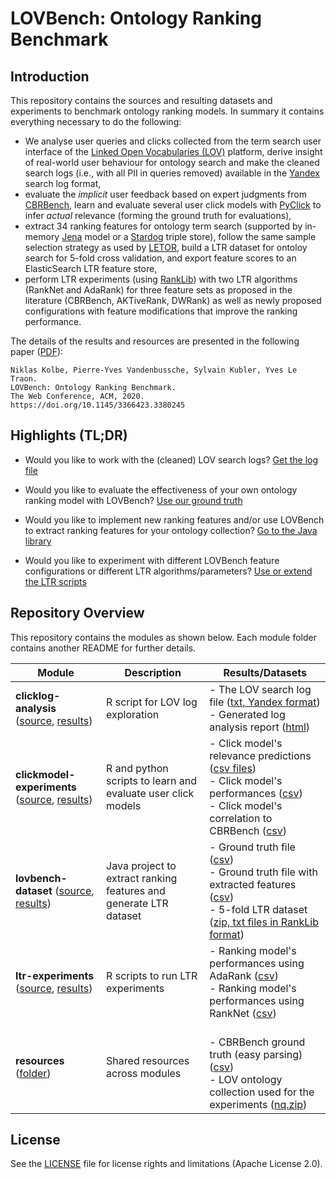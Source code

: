 # LOVBench: Ontology Ranking Benchmark

## Introduction

This repository contains the sources and resulting datasets and experiments to benchmark ontology ranking models. In summary it contains everything necessary to do the following:

- We analyse user queries and clicks collected from the term search user interface of the [Linked Open Vocabularies (LOV)](https://lov.linkeddata.es/dataset/lov/) platform, derive insight of real-world user behaviour for ontology search and make the cleaned search logs (i.e., with all PII in queries removed) available in the [Yandex](https://github.com/markovi/PyClick/blob/master/examples/data/YandexRelPredChallenge) search log format,
- evaluate the *implicit* user feedback based on expert judgments from [CBRBench](https://zenodo.org/record/11121#.Wmim90tG2Q4), learn and evaluate several user click models with [PyClick](https://github.com/markovi/PyClick) to infer *actual* relevance (forming the ground truth for evaluations), 
- extract 34 ranking features for ontology term search (supported by in-memory [Jena](https://jena.apache.org/) model or a [Stardog](https://www.stardog.com/) triple store), follow the same sample selection strategy as used by [LETOR](https://www.microsoft.com/en-us/research/project/letor-learning-rank-information-retrieval/), build a LTR dataset for ontoloy search for 5-fold cross validation, and export feature scores to an ElasticSearch LTR feature store,
- perform LTR experiments (using [RankLib](https://sourceforge.net/p/lemur/wiki/RankLib/)) with two LTR algorithms (RankNet and AdaRank) for three feature sets as proposed in the literature (CBRBench, AKTiveRank, DWRank) as well as newly proposed configurations with feature modifications that improve the ranking performance.

The details of the results and resources are presented in the following paper ([PDF](https://orbilu.uni.lu/bitstream/10993/42990/1/LOVBench_WWW20_AuthorVersion.pdf)):

```
Niklas Kolbe, Pierre-Yves Vandenbussche, Sylvain Kubler, Yves Le Traon. 
LOVBench: Ontology Ranking Benchmark. 
The Web Conference, ACM, 2020.
https://doi.org/10.1145/3366423.3380245
```

## Highlights (TL;DR)

- Would you like to work with the (cleaned) LOV search logs? [Get the log file](results/clicklog-analysis/LOV_SearchLogs_Clean.txt)

- Would you like to evaluate the effectiveness of your own ontology ranking model with LOVBench? [Use our ground truth](results/lovbench-dataset/LOVBench_GroundTruth.csv)

- Would you like to implement new ranking features and/or use LOVBench to extract ranking features for your ontology collection? [Go to the Java library](lovbench-dataset/)

- Would you like to experiment with different LOVBench feature configurations or different LTR algorithms/parameters? [Use or extend the LTR scripts](ltr-experiments/)




## Repository Overview 

This repository contains the modules as shown below. Each module folder contains another README for further details.

| Module                                                                                               | Description                                                       | Results/Datasets                                                                                                                                                                                                                                                                                                |
|------------------------------------------------------------------------------------------------------|-------------------------------------------------------------------|-----------------------------------------------------------------------------------------------------------------------------------------------------------------------------------------------------------------------------------------------------------------------------------------------------------------|
| **clicklog-analysis** ([source](clicklog-analysis/), [results](results/clicklog-analysis))           | R script for LOV log exploration                                  | - The LOV search log file ([txt, Yandex format](results/clicklog-analysis/LOV_SearchLogs_Clean.txt))<br>- Generated log analysis report ([html](results/clicklog-analysis/LOVLogAnalysis.html))                                                                                                                  |
| **clickmodel-experiments** ([source](clickmodel-experiments/), [results](results/clicklog-analysis)) | R and python scripts to learn and evaluate user click models      | - Click model's relevance predictions ([csv files](results/clickmodel-experiments/models/))<br>- Click model's performances ([csv](results/clickmodel-experiments/PerformanceResults.csv))<br>- Click model's correlation to CBRBench ([csv](results/clickmodel-experiments/Correlation_CBRBench_LOVBench.csv)) |
| **lovbench-dataset** ([source](lovbench-dataset/), [results](results/lovbench-dataset))              | Java project to extract ranking features and generate LTR dataset | - Ground truth file ([csv](results/lovbench-dataset/LOVBench_GroundTruth.csv))<br>- Ground truth file with extracted features ([csv](results/lovbench-dataset/LOVBench_GroundTruthWithFeatures.csv))<br>- 5-fold LTR dataset ([zip, txt files in RankLib format](results/lovbench-dataset/LOVBench_LTR_5Folds.zip))                     |
| **ltr-experiments** ([source](ltr-experiments/), [results](results/ltr-experiments))                 | R scripts to run LTR experiments                                  | - Ranking model's performances using AdaRank ([csv](results/ltr-experiments/AdaRank_Results.csv))<br>- Ranking model's performances using RankNet ([csv](results/ltr-experiments/RankNet_Results.csv))                                                                                                          |
| **resources** ([folder](resources/))                                                                 | Shared resources across modules                                   | <br>- CBRBench ground truth (easy parsing) ([csv](resources/CBRBench/CBRBenchGroundTruth.csv))<br>- LOV ontology collection used for the experiments ([nq.zip](resources/LOV_Corpus/2019-08-06_lov-fix.nq.zip))                                                                                                         |                                                                                                        |


## License
See the [LICENSE](LICENSE) file for license rights and limitations (Apache License 2.0).


<!--### Results

The results derived resources and experimental results as described in the paper

1. LOV search logs and analysis report ([link to folder](results/clicklog-analysis))
2. Performance of learnt user click models (click and satisfaction probabilities, mapped relevance labels) ([link to folder](results/clicklog-analysis))
3. The LOVBench dataset (ground truth, extracted features, LTR format) ([link to folder](results/lovbench-dataset))
4. Results of the learning to rank (LTR) experiments ([link to folder](results/ltr-experiments))

### Source code / modules

- Source code modules: the source files used to generate the aforementioned resources
	1. [clicklog-analysis](clicklog-analysis/): R script to analyse the LOV search logs 
	2. [clickmodel-experiments]() R and python scripts to learn and evaluate user click models
	3. Java project to extract ranking features
	4. R scripts to run LTR experiments

The resources in the "results" folder can be reviewed as they are. In the following, we present details and prerequisites to run the codes.

## 1-ClickLogs
The script LOVLogAnalysis.R was used to generate the clean log file and the HTML report. It allows insights in our pre-processing, such as removing personal identifiable information from the raw log that in rare cases was captured through the query input. 

For this reason, we do not include the raw logs. However, the HTML report in ./results/1-ClickLogs/LOVLogAnalysis.html provides a detailed documentation of our preprocessing.

## 2-ClickModelExperiments
Python and R scripts are used to learn and evaluate user click models based on the clean LOV search logs.

If wished to run the code, it is necessary to install the PyClick library first: https://github.com/markovi/PyClick

The experiments can then be executed with the file "./code/2-ClickModelExperiments/scripts/run.sh".

## 3-LOVBenchDatasets
A Java project that extracts the ranking features as defined in the paper.

The implementation of ranking features can be reviewed at ./code/3-LOVBenchDataset/src/main/java/experiment/feature/extraction

The features are grouped in ontology and term, as well as relevance and importance features respectively.

The implementation can be configured through ./code/3-LOVBenchDataset/src/main/java/experiment/repository/file/ExperimentConfiguration.java

The desired features for extraction can be configured in ./code/3-LOVBenchDataset/src/main/java/experiment/FeatureExperimentApplication.java

The project can then be built with "mvn clean install" and the respective jar file executed.

Extraction of all ranking features for the LOVBench ground truth may take up to several days, depending on the computing resources available.

## 4-LTRExperiments
The LTR experiments can simply be replicated by running ./code/4-LTRExperiments/scripts/run.sh

If not existent, the RankLib library will automatically be downloaded (https://sourceforge.net/p/lemur/wiki/RankLib%20How%20to%20use/)

0-->

